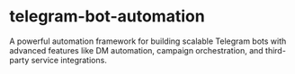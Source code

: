 # telegram-bot-automation
A powerful automation framework for building scalable Telegram bots with advanced features like DM automation, campaign orchestration, and third-party service integrations.
